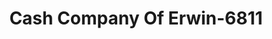---
f_zip-code: 37650
f_state-code: TN
title: Cash Company Of Erwin-6811
f_phone: 423-743-2274
f_city-only: Erwin
f_address: 1137 North Main Avenue Erwin
f_location-unique-id: '6811'
slug: cash-company-of-erwin-6811
updated-on: '2024-05-30T13:46:58.046Z'
created-on: '2024-05-30T13:36:59.803Z'
published-on: '2024-05-30T13:54:32.469Z'
f_city-state: cms/city/erwin-tn.md
f_company: cms/company/cash-company-of-erwin.md
f_state: cms/state/tennessee.md
layout: '[payday-loan].html'
tags: payday-loan
---